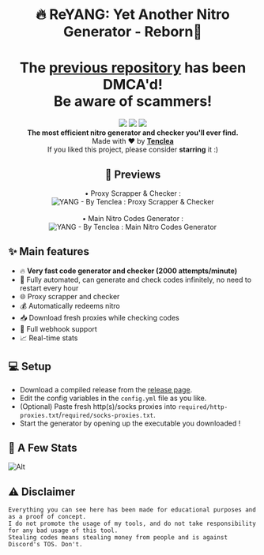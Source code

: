 <h1 align="center">🔥 ReYANG: Yet Another Nitro Generator - Reborn🚀</h1>
<h1 align="center">The <a href="https://github.com/Tenclea/ReYANG">previous repository</a> has been DMCA'd!</br>Be aware of scammers!</h1>

<p align="center">
  <a href="https://github.com/Tenclea/ReYANG/stargazers"><img src="https://img.shields.io/github/stars/Tenclea/ReYANG?style=flat"/></a>
  <a href="https://github.com/Tenclea/ReYANG"><img src="https://visitor-badge.laobi.icu/badge?page_id=tenclea.ReYANG"/></a>
  <a href="https://github.com/Tenclea/ReYANG/releases/"><img src="https://shields.io/github/downloads/tenclea/ReYANG/total?label=Downloads&logoColor=Green&color=Blue&style=flat"/></a>

  <br>
  <b>The most efficient nitro generator and checker you'll ever find.</b><br>
  Made with ❤ by <b><a href="https://github.com/tenclea">Tenclea</a></b>
  <br>
  If you liked this project, please consider <b>starring</b> it :)
</p>

<h2 align="center">👀 Previews</h2>

<p align="center">
   • Proxy Scrapper & Checker : <br>
   <img src="https://i.imgur.com/PQElB3e.png" title="YANG - By Tenclea : Proxy Scrapper & Checker"/>
   <br><br>
   • Main Nitro Codes Generator : <br>
   <img src="https://i.imgur.com/4QlDMU9.png" title="YANG - By Tenclea : Main Nitro Codes Generator"/>
</p>

## ✨ Main features

* 🔥 **Very fast code generator and checker (2000 attempts/minute)**
* 🤖 Fully automated, can generate and check codes infinitely, no need to restart every hour
* 🌐 Proxy scrapper and checker
* 💰 Automatically redeems nitro
* 📥 Download fresh proxies while checking codes
* 🔔 Full webhook support
* 📈 Real-time stats

## 💻 Setup
* Download a compiled release from the [release page](https://github.com/Tenclea/ReYANG/releases).
* Edit the config variables in the `config.yml` file as you like.
* (Optional) Paste fresh http(s)/socks proxies into `required/http-proxies.txt`/`required/socks-proxies.txt`.
* Start the generator by opening up the executable you downloaded !

## 📝 A Few Stats
![Alt](https://repobeats.axiom.co/api/embed/ce5b86fe5584279425f39bd614dbc0262b7a6e0c.svg "Repobeats analytics image")

## ⚠ Disclaimer

`Everything you can see here has been made for educational purposes and as a proof of concept.`  
`I do not promote the usage of my tools, and do not take responsibility for any bad usage of this tool.`  
`Stealing codes means stealing money from people and is against Discord's TOS. Don't.`
